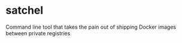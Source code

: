# satchel
Command line tool that takes the pain out of shipping Docker images between private registries
